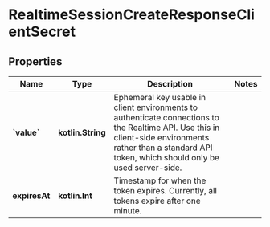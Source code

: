 
# RealtimeSessionCreateResponseClientSecret

## Properties
| Name | Type | Description | Notes |
| ------------ | ------------- | ------------- | ------------- |
| **&#x60;value&#x60;** | **kotlin.String** | Ephemeral key usable in client environments to authenticate connections to the Realtime API. Use this in client-side environments rather than a standard API token, which should only be used server-side.  |  |
| **expiresAt** | **kotlin.Int** | Timestamp for when the token expires. Currently, all tokens expire after one minute.  |  |



